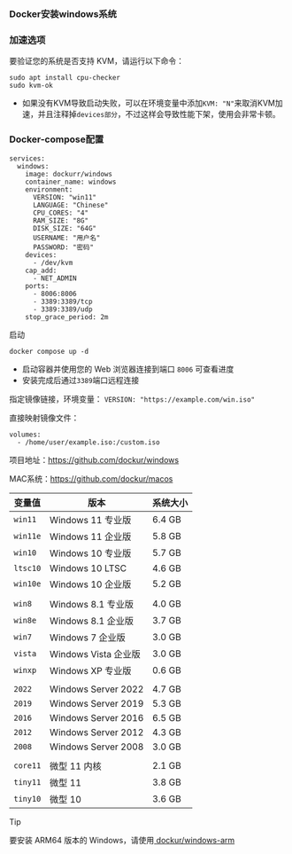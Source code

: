 ### Docker安装windows系统


### 加速选项
要验证您的系统是否支持 KVM，请运行以下命令：
```
sudo apt install cpu-checker
sudo kvm-ok
```
- 如果没有KVM导致启动失败，可以在环境变量中添加`KVM: "N"`来取消KVM加速，并且注释掉`devices部分`，不过这样会导致性能下架，使用会非常卡顿。

### Docker-compose配置
```
services:
  windows:
    image: dockurr/windows
    container_name: windows
    environment:
      VERSION: "win11"
      LANGUAGE: "Chinese"
      CPU_CORES: "4"
      RAM_SIZE: "8G"
      DISK_SIZE: "64G"
      USERNAME: "用户名"
      PASSWORD: "密码"
    devices:
      - /dev/kvm
    cap_add:
      - NET_ADMIN
    ports:
      - 8006:8006
      - 3389:3389/tcp
      - 3389:3389/udp
    stop_grace_period: 2m
```
启动
```
docker compose up -d
```

-   启动容器并使用您的 Web 浏览器连接到端口 `8006` 可查看进度
-   安装完成后通过`3389`端口远程连接

指定镜像链接，环境变量：
`VERSION: "https://example.com/win.iso"`

直接映射镜像文件：
```
volumes:
  - /home/user/example.iso:/custom.iso
``` 



项目地址：https://github.com/dockur/windows

MAC系统：https://github.com/dockur/macos





  | **变量值** | **版本**              | **系统大小** |
  |---|---|---|
  | `win11`   | Windows 11 专业版           | 6.4 GB   |
  | `win11e`  | Windows 11 企业版    | 5.8 GB   |
  | `win10`   | Windows 10 专业版           | 5.7 GB   |
  | `ltsc10`  | Windows 10 LTSC          | 4.6 GB   |
  | `win10e`  | Windows 10 企业版    | 5.2 GB   |
  ||||  
  | `win8`    | Windows 8.1 专业版          | 4.0 GB   |
  | `win8e`   | Windows 8.1 企业版   | 3.7 GB   |
  | `win7`    | Windows 7 企业版     | 3.0 GB   |
  | `vista`   | Windows Vista 企业版 | 3.0 GB   |
  | `winxp`   | Windows XP 专业版  | 0.6 GB   |
  ||||
  | `2022`    | Windows Server 2022      | 4.7 GB   |
  | `2019`    | Windows Server 2019      | 5.3 GB   |
  | `2016`    | Windows Server 2016      | 6.5 GB   |
  | `2012`    | Windows Server 2012      | 4.3 GB   |
  | `2008`    | Windows Server 2008      | 3.0 GB   |
  ||||
  | `core11`  | 微型 11 内核             | 2.1 GB   |
  | `tiny11`  | 微型 11                  | 3.8 GB   |
  | `tiny10`  | 微型 10                  | 3.6 GB   |

> [!TIP]
> 要安装 ARM64 版本的 Windows，请使用[ dockur/windows-arm ](https://github.com/dockur/windows-arm/)
